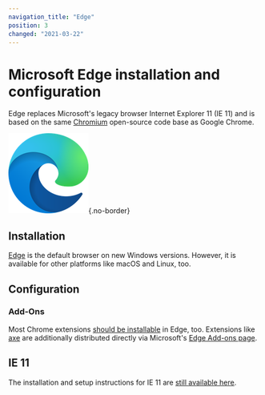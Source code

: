 ```yaml
---
navigation_title: "Edge"
position: 3
changed: "2021-03-22"
---
```


# Microsoft Edge installation and configuration

Edge replaces Microsoft's legacy browser Internet Explorer 11 (IE 11) and is based on the same [Chromium](https://www.chromium.org/Home) open-source code base as Google Chrome.

![Edge logo](_media/edge-logo.png){.no-border}

## Installation

[Edge](https://www.microsoft.com/edge) is the default browser on new Windows versions. However, it is available for other platforms like macOS and Linux, too.

## Configuration

### Add-Ons

Most Chrome extensions [should be installable](https://www.howtogeek.com/411830/how-to-install-google-chrome-extensions-in-microsoft-edge/) in Edge, too. Extensions like [axe](https://microsoftedge.microsoft.com/addons/detail/axe-web-accessibility-t/kcenlimkmjjkdfcaleembgmldmnnlfkn) are additionally distributed directly via Microsoft's [Edge Add-ons page](https://microsoftedge.microsoft.com/addons/Microsoft-Edge-Extensions-Home).

## IE 11

The installation and setup instructions for IE 11 are [still available here](../internet-explorer-11/).
